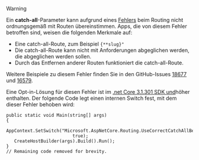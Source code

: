 > [!WARNING]
> Ein **catch-all**-Parameter kann aufgrund eines [Fehlers](https://github.com/dotnet/aspnetcore/issues/18677) beim Routing nicht ordnungsgemäß mit Routen übereinstimmen. Apps, die von diesem Fehler betroffen sind, weisen die folgenden Merkmale auf:
>
> * Eine catch-all-Route, zum Beispiel `{**slug}"`
> * Die catch-all-Route kann nicht mit Anforderungen abgeglichen werden, die abgeglichen werden sollen.
> * Durch das Entfernen anderer Routen funktioniert die catch-all-Route.
>
> Weitere Beispiele zu diesem Fehler finden Sie in den GitHub-Issues [18677](https://github.com/dotnet/aspnetcore/issues/18677) und [16579](https://github.com/dotnet/aspnetcore/issues/16579).
>
> Eine Opt-in-Lösung für diesen Fehler ist im [.net Core 3.1.301 SDK und](https://dotnet.microsoft.com/download/dotnet-core/3.1)höher enthalten. Der folgende Code legt einen internen Switch fest, mit dem dieser Fehler behoben wird:
>
>```
>public static void Main(string[] args)
>{
>    AppContext.SetSwitch("Microsoft.AspNetCore.Routing.UseCorrectCatchAllBehavior", 
>                          true);
>    CreateHostBuilder(args).Build().Run();
>}
>// Remaining code removed for brevity.
>```